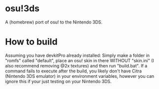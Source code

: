 # osu!3ds
A (homebrew) port of osu! to the Nintendo 3DS.

# How to build
Assuming you have devkitPro already installed: Simply make a folder in "romfs" called "default", place an osu! skin in there WITHOUT "skin.ini" (I also recommend removing @2x textures) and then run "build.bat". If a command fails to execute after the build, you likely don't have Citra (Nintendo 3DS emulator) in your environment variables, however you can ignore this if your just testing on your Nintendo 3DS.
